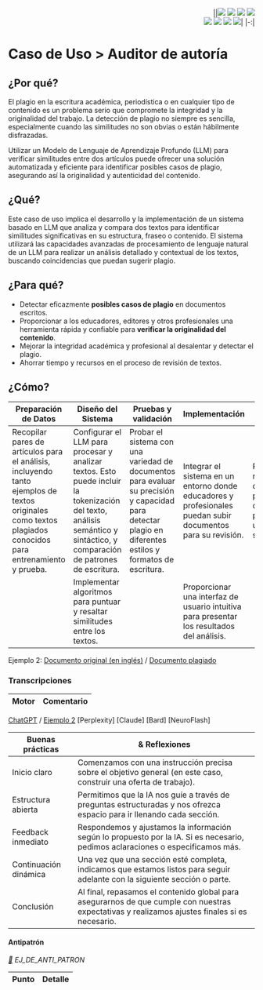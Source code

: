 <div align=right>

||[![](https://img.shields.io/badge/-Inicio-FFF?style=flat&logo=Emlakjet&logoColor=black)](/README.md) [![](https://img.shields.io/badge/-Introducción-FFF?style=flat&logo=abbrobotstudio&logoColor=black)](/documentos/intro.md) [![](https://img.shields.io/badge/-Modelos_de_lenguaje-FFF?style=flat&logo=LiveChat&logoColor=black)](/documentos/LLMs.md) [![](https://img.shields.io/badge/-Panorámica-FFF?style=flat&logo=openstreetmap&logoColor=black)](/documentos/panoramica.md)<br>  [![](https://img.shields.io/badge/-Prompts-FFF?style=flat&logo=Proton&logoColor=black)](/documentos/prompts/README.md) [![](https://img.shields.io/badge/-Ing,_de_prompts-FFF?style=flat&logo=googleearthengine&logoColor=black)](/documentos/ingenieriaDePrompts/README.md) [![](https://img.shields.io/badge/-Patrones-FFF?style=flat&logo=textpattern&logoColor=black)](/documentos/ingenieriaDePrompts/patrones/README.md) [![](https://img.shields.io/badge/-Casos_de_uso-FFF?style=flat&logo=gitbook&logoColor=black)](/documentos/casosDeUso/README.md)|
|-:|

</div>

# Caso de Uso > Auditor de autoría

## ¿Por qué?

El plagio en la escritura académica, periodística o en cualquier tipo de contenido es un problema serio que compromete la integridad y la originalidad del trabajo. La detección de plagio no siempre es sencilla, especialmente cuando las similitudes no son obvias o están hábilmente disfrazadas.

Utilizar un Modelo de Lenguaje de Aprendizaje Profundo (LLM) para verificar similitudes entre dos artículos puede ofrecer una solución automatizada y eficiente para identificar posibles casos de plagio, asegurando así la originalidad y autenticidad del contenido.

## ¿Qué?

Este caso de uso implica el desarrollo y la implementación de un sistema basado en LLM que analiza y compara dos textos para identificar similitudes significativas en su estructura, fraseo o contenido. El sistema utilizará las capacidades avanzadas de procesamiento de lenguaje natural de un LLM para realizar un análisis detallado y contextual de los textos, buscando coincidencias que puedan sugerir plagio.

## ¿Para qué?

- Detectar eficazmente **posibles casos de plagio** en documentos escritos.
- Proporcionar a los educadores, editores y otros profesionales una herramienta rápida y confiable para **verificar la originalidad del contenido**.
- Mejorar la integridad académica y profesional al desalentar y detectar el plagio.
- Ahorrar tiempo y recursos en el proceso de revisión de textos.

## ¿Cómo?

|Preparación de Datos|Diseño del Sistema|Pruebas y validación|Implementación|Mejora|
|-|-|-|-|-|
Recopilar pares de artículos para el análisis, incluyendo tanto ejemplos de textos originales como textos plagiados conocidos para entrenamiento y prueba.|Configurar el LLM para procesar y analizar textos. Esto puede incluir la tokenización del texto, análisis semántico y sintáctico, y comparación de patrones de escritura.|Probar el sistema con una variedad de documentos para evaluar su precisión y capacidad para detectar plagio en diferentes estilos y formatos de escritura.|Integrar el sistema en un entorno donde educadores y profesionales puedan subir documentos para su revisión.|Recopilar retroalimentación de los usuarios para mejorar continuamente la precisión y usabilidad del sistema.
||Implementar algoritmos para puntuar y resaltar similitudes entre los textos.||Proporcionar una interfaz de usuario intuitiva para presentar los resultados del análisis.

Ejemplo 2: [Documento original (en inglés)](https://instituciones.sld.cu/psicosaludhabana/files/2012/02/f_usability_jh1.pdf) / [Documento plagiado](auditorAutoriaArticuloPlagiadoArticulo.md)

### Transcripciones

|Motor|Comentario|
|-|-|
[ChatGPT](https://chat.openai.com/share/eb63349b-849b-4b5f-b5df-8f52a1890454) / [Ejemplo 2](https://chat.openai.com/share/f77c7c2c-e5e6-4c7e-8671-f429e7e7130a)
[Perplexity]
[Claude]
[Bard]
[NeuroFlash]

|Buenas prácticas|& Reflexiones|
|-|-|
|Inicio claro|Comenzamos con una instrucción precisa sobre el objetivo general (en este caso, construir una oferta de trabajo).|
|Estructura abierta|Permitimos que la IA nos guíe a través de preguntas estructuradas y nos ofrezca espacio para ir llenando cada sección.|
|Feedback inmediato|Respondemos y ajustamos la información según lo propuesto por la IA. Si es necesario, pedimos aclaraciones o especificamos más.|
|Continuación dinámica|Una vez que una sección esté completa, indicamos que estamos listos para seguir adelante con la siguiente sección o parte.|
|Conclusión|Al final, repasamos el contenido global para asegurarnos de que cumple con nuestras expectativas y realizamos ajustes finales si es necesario.|

#### Antipatrón

*[:link:]() EJ_DE_ANTI_PATRON*

|Punto|Detalle|
|-|-|
